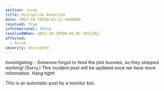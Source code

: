 ```yaml
---
section: issue
title: Disruption Detected
date: 2022-10-20T04:02:13.459899Z
resolved: true
informational: false
resolvedWhen: 2022-10-20T00:01:07.582236Z
affected:
  - Forum
severity: disrupted
---
```

*Investigating* - _Someone_ forgot to feed the plot bunnies, so they stopped working! (Sorry.) This incident post will be updated once we have more information. Hang tight!

This is an automatic post by a monitor bot.
        